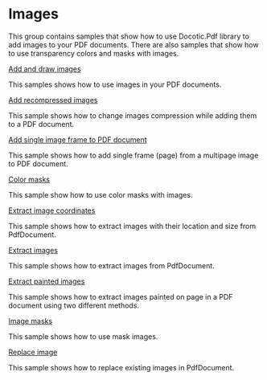 # Images
This group contains samples that show how to use Docotic.Pdf library to add images to your PDF documents. There are also samples that show how to use transparency colors and masks with images.

[Add and draw images](/Samples/Images/AddAndDrawImage)

This samples shows how to use images in your PDF documents.

[Add recompressed images](/Samples/Images/AddRecompressedImages)

This sample shows how to change images compression while adding them to a PDF document.

[Add single image frame to PDF document](/Samples/Images/AddSingleImageFrame)

This sample shows how to add single frame (page) from a multipage image to PDF document.

[Color masks](/Samples/Images/ColorMasks)

This sample show how to use color masks with images.

[Extract image coordinates](/Samples/Images/ExtractImageCoordinates)

This sample shows how to extract images with their location and size from PdfDocument.

[Extract images](/Samples/Images/ExtractImages)

This sample shows how to extract images from PdfDocument.

[Extract painted images](/Samples/Images/ExtractPaintedImages)

This sample shows how to extract images painted on page in a PDF document using two different methods.

[Image masks](/Samples/Images/ImageMasks)

This sample shows how to use mask images.

[Replace image](/Samples/Images/ReplaceImage)

This sample shows how to replace existing images in PdfDocument.
